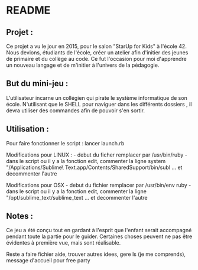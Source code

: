 # README #

## Projet : ##

Ce projet a vu le jour en 2015, pour le salon "StarUp for Kids" à l'école 42. Nous devions, étudiants de l'école, créer un atelier afin d'initier des jeunes de primaire et du collège au code.
Ce fut l'occasion pour moi d'apprendre un nouveau langage et de m'initier à l'univers de la pédagogie.

## But du mini-jeu : ##

L'utilisateur incarne un collégien qui pirate le système informatique de son école. N'utilisant que le SHELL pour naviguer dans les différents dossiers , il devra utiliser des commandes afin de pouvoir s'en sortir.

## Utilisation : ##

Pour faire fonctionner le script : lancer launch.rb 

Modifications pour LINUX : 
    - debut du ficher remplacer par /usr/bin/ruby
    - dans le script ou il y a la fonction edit, commenter la ligne system "/Applications/Sublime\\ Text.app/Contents/SharedSupport/bin/subl ...
            et decommenter l'autre

Modifications pour OSX
    - debut du fichier remplacer par /usr/bin/env ruby
    - dans le script ou il y a la fonction edit, commenter la ligne "/opt/sublime_text/sublime_text ...
            et decommenter l'autre

## Notes : ##

Ce jeu a été conçu tout en gardant à l'esprit que l'enfant serait accompagné pendant toute la partie pour le guider.
Certaines choses peuvent ne pas être évidentes à première vue, mais sont réalisable.








Reste a faire fichier aide, trouver autres idees, gere ls (je me comprends), message d'accueil pour free party
